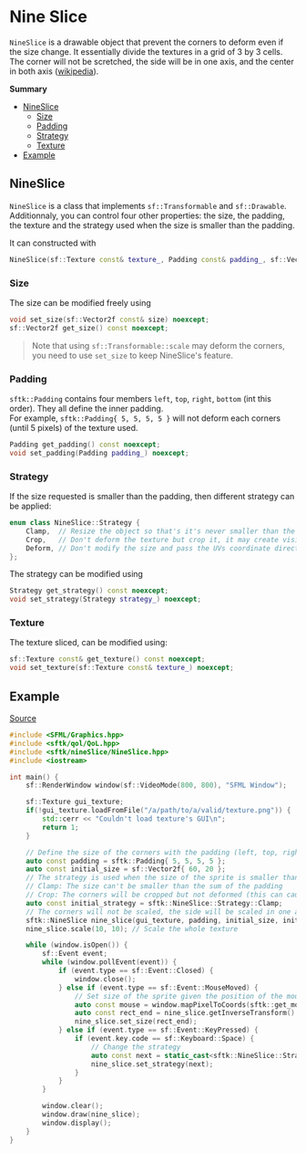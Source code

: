 # Nine Slice

`NineSlice` is a drawable object that prevent the corners to deform even if the size change. It essentially divide the textures in a grid of 3 by 3 cells. The corner will not be scretched, the side will be in one axis, and the center in both axis ([wikipedia](https://en.wikipedia.org/wiki/9-slice_scaling)).

**Summary**
- [NineSlice](#nineslice)
    - [Size](#size)
    - [Padding](#padding)
    - [Strategy](#strategy)
    - [Texture](#texture)
- [Example](#example)

## NineSlice

`NineSlice` is a class that implements `sf::Transformable` and `sf::Drawable`. Additionnaly, you can control four other properties: the size, the padding, the texture and the strategy used when the size is smaller than the padding.

It can constructed with 
```cpp
NineSlice(sf::Texture const& texture_, Padding const& padding_, sf::Vector2f const& size, Strategy strategy_ = Strategy::Clamp) noexcept;
```

### Size

The size can be modified freely using 
```cpp
void set_size(sf::Vector2f const& size) noexcept;
sf::Vector2f get_size() const noexcept;
```

> Note that using `sf::Transformable::scale` may deform the corners, you need to use `set_size` to keep NineSlice's feature.

### Padding

`sftk::Padding` contains four members `left`, `top`, `right`, `bottom` (int this order). They all define the inner padding.\
For example, `sftk::Padding{ 5, 5, 5, 5 }` will not deform each corners (until 5 pixels) of the texture used.

```cpp
Padding get_padding() const noexcept;
void set_padding(Padding padding_) noexcept;
```

### Strategy

If the size requested is smaller than the padding, then different strategy can be applied:
```cpp
enum class NineSlice::Strategy {
    Clamp,  // Resize the object so that's it's never smaller than the padding
    Crop,   // Don't deform the texture but crop it, it may create visible seams depending on the texture
    Deform, // Don't modify the size and pass the UVs coordinate directly, it will deform the texture but won't create seams
};
```
The strategy can be modified using
```cpp
Strategy get_strategy() const noexcept;
void set_strategy(Strategy strategy_) noexcept;
```

### Texture

The texture sliced, can be modified using:
```cpp
sf::Texture const& get_texture() const noexcept;
void set_texture(sf::Texture const& texture_) noexcept;
```

## Example

[Source](https://github.com/Hazurl/SFML-Toolkit/blob/master/src/example/nineSlice.cpp)

```cpp
#include <SFML/Graphics.hpp>
#include <sftk/qol/QoL.hpp>
#include <sftk/nineSlice/NineSlice.hpp>
#include <iostream>

int main() {
    sf::RenderWindow window(sf::VideoMode(800, 800), "SFML Window");

    sf::Texture gui_texture;
    if(!gui_texture.loadFromFile("/a/path/to/a/valid/texture.png")) {
        std::cerr << "Couldn't load texture's GUI\n";
        return 1;
    }

    // Define the size of the corners with the padding (left, top, right, bottom)
    auto const padding = sftk::Padding{ 5, 5, 5, 5 };
    auto const initial_size = sf::Vector2f{ 60, 20 };
    // The strategy is used when the size of the sprite is smaller than the sum of the padding
    // Clamp: The size can't be smaller than the sum of the padding
    // Crop: The corners will be cropped but not deformed (this can cause a visible seam)
    auto const initial_strategy = sftk::NineSlice::Strategy::Clamp;
    // The corners will not be scaled, the side will be scaled in one axis, the center will be scale on both axis
    sftk::NineSlice nine_slice(gui_texture, padding, initial_size, initial_strategy);
    nine_slice.scale(10, 10); // Scale the whole texture

    while (window.isOpen()) {
        sf::Event event;
        while (window.pollEvent(event)) {
            if (event.type == sf::Event::Closed) {
                window.close();
            } else if (event.type == sf::Event::MouseMoved) {
                // Set size of the sprite given the position of the mouse
                auto const mouse = window.mapPixelToCoords(sftk::get_mouse(event.mouseMove));
                auto const rect_end = nine_slice.getInverseTransform().transformPoint(mouse);
                nine_slice.set_size(rect_end);
            } else if (event.type == sf::Event::KeyPressed) {
                if (event.key.code == sf::Keyboard::Space) {
                    // Change the strategy
                    auto const next = static_cast<sftk::NineSlice::Strategy>((static_cast<int>(nine_slice.get_strategy()) + 1) % 3);
                    nine_slice.set_strategy(next);
                }
            }
        }

        window.clear();
        window.draw(nine_slice);
        window.display();
    }
}
```